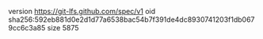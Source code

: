 version https://git-lfs.github.com/spec/v1
oid sha256:592eb881d0e2d1d77a6538bac54b7f391de4dc8930741203f1db0679cc6c3a85
size 5875
